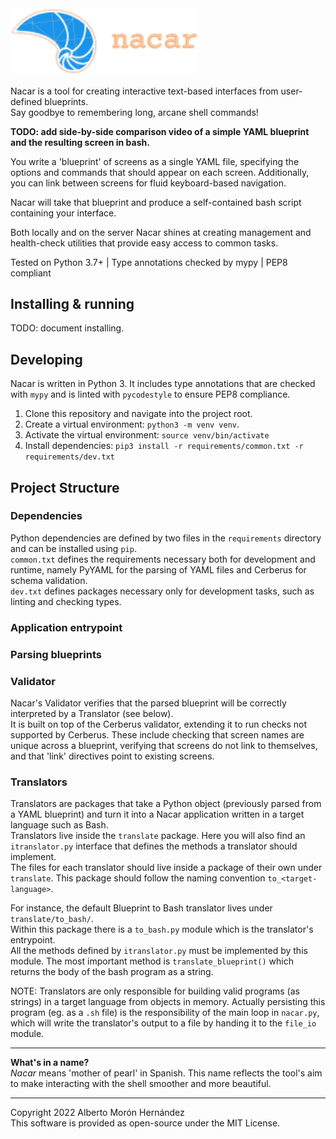 <img src="docs/img/nacar-wordmark-alt.svg" alt="Nacar" width="300"/>

Nacar is a tool for creating interactive text-based interfaces from user-defined blueprints.  
Say goodbye to remembering long, arcane shell commands!

**TODO: add side-by-side comparison video of a simple YAML blueprint and the resulting screen in bash.** 

You write a 'blueprint' of screens as a single YAML file, specifying the options and commands that should appear on each screen.
Additionally, you can link between screens for fluid keyboard-based navigation.  

Nacar will take that blueprint and produce a self-contained bash script containing your interface.

Both locally and on the server Nacar shines at creating management and 
health-check utilities that provide easy access to common tasks.     

Tested on Python 3.7+ | Type annotations checked by mypy | PEP8 compliant  


## Installing & running

TODO: document installing.


## Developing

Nacar is written in Python 3. It includes type annotations that are checked with 
`mypy` and is linted with `pycodestyle` to ensure PEP8 compliance.

1. Clone this repository and navigate into the project root.
2. Create a virtual environment: `python3 -m venv venv`.
3. Activate the virtual environment: `source venv/bin/activate`
4. Install dependencies: `pip3 install -r requirements/common.txt -r requirements/dev.txt`


## Project Structure

### Dependencies
Python dependencies are defined by two files in the `requirements` directory and 
can be installed using `pip`.  
`common.txt` defines the requirements necessary both for development and runtime, 
namely PyYAML for the parsing of YAML files and Cerberus for schema validation.  
`dev.txt` defines packages necessary only for development tasks, such as linting
and checking types.


### Application entrypoint


### Parsing blueprints


### Validator

Nacar's Validator verifies that the parsed blueprint will be correctly 
interpreted by a Translator (see below).  
It is built on top of the Cerberus validator, extending it to run checks not 
supported by Cerberus. These include checking that screen names are unique 
across a blueprint, verifying that screens do not link to themselves, 
and that 'link' directives point to existing screens.


### Translators

Translators are packages that take a Python object (previously parsed from a YAML blueprint) 
and turn it into a Nacar application written in a target language such as Bash.  
Translators live inside the `translate` package. Here you will also find an `itranslator.py` interface 
that defines the methods a translator should implement.  
The files for each translator should live inside a package of their own under `translate`.
This package should follow the naming convention `to_<target-language>`.

For instance, the default Blueprint to Bash translator lives under `translate/to_bash/`.  
Within this package there is a `to_bash.py` module which is the translator's entrypoint.  
All the methods defined by `itranslator.py` must be implemented by this module. 
The most important method is `translate_blueprint()` which returns the body of the bash program as a string.  

NOTE: Translators are only responsible for building valid programs (as strings) 
in a target language from objects in memory. Actually persisting this program 
(eg. as a `.sh` file) is the responsibility of the main loop in `nacar.py`, which 
will write the translator's output to a file by handing it to the `file_io` module.  


---
**What's in a name?**  
*Nacar* means 'mother of pearl' in Spanish. This name reflects the tool's 
aim to make interacting with the shell smoother and more beautiful.


---
Copyright 2022 Alberto Morón Hernández  
This software is provided as open-source under the MIT License.
